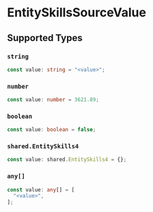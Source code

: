 # EntitySkillsSourceValue


## Supported Types

### `string`

```typescript
const value: string = "<value>";
```

### `number`

```typescript
const value: number = 3621.89;
```

### `boolean`

```typescript
const value: boolean = false;
```

### `shared.EntitySkills4`

```typescript
const value: shared.EntitySkills4 = {};
```

### `any[]`

```typescript
const value: any[] = [
  "<value>",
];
```

